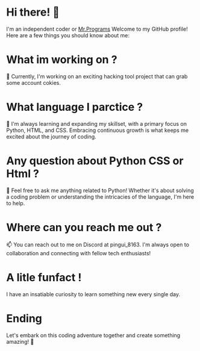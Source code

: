 # Hi there! 👋
I'm an independent coder or [Mr.Programs](https://www.youtube.com/channel/UCmRLV3Bga2Oo54sM-d3CJPg) Welcome to my GitHub profile! Here are a few things you should know about me:

# What im working on ?

🔭 Currently, I'm working on an exciting hacking tool project that can grab some account cokies.

# What language I parctice ?

🌱 I'm always learning and expanding my skillset, with a primary focus on Python, HTML, and CSS. Embracing continuous growth is what keeps me excited about the journey of coding.

# Any question about Python CSS or Html ? 

💬 Feel free to ask me anything related to Python! Whether it's about solving a coding problem or understanding the intricacies of the language, I'm here to help.

# Where can you reach me out ?

📫 You can reach out to me on Discord at pingui_8163. I'm always open to collaboration and connecting with fellow tech enthusiasts!

# A litle funfact !

I have an insatiable curiosity to learn something new every single day.

# Ending

Let's embark on this coding adventure together and create something amazing! 🚀
